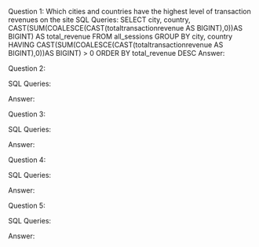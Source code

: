 Question 1: 
Which cities and countries have the highest level of transaction revenues on the site
SQL Queries:
SELECT city, country, CAST(SUM(COALESCE(CAST(totaltransactionrevenue AS BIGINT),0))AS BIGINT) AS total_revenue
FROM all_sessions
GROUP BY city, country
HAVING CAST(SUM(COALESCE(CAST(totaltransactionrevenue AS BIGINT),0))AS BIGINT) > 0
ORDER BY total_revenue DESC
Answer: 



Question 2: 

SQL Queries:

Answer:



Question 3: 

SQL Queries:

Answer:



Question 4: 

SQL Queries:

Answer:



Question 5: 

SQL Queries:

Answer:
